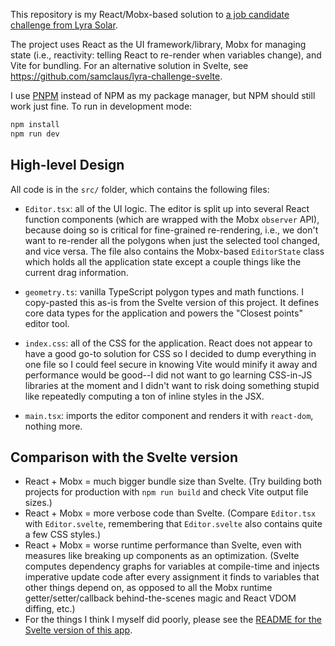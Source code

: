 This repository is my React/Mobx-based solution to [a job candidate challenge from Lyra Solar](https://docs.google.com/document/d/e/2PACX-1vQu8Vf3kWChnXuKylxWAQuFOzlaFr4SFyAkj-X5UvjjkhC_J5p1YOaZH1bisgtSKrFy6MUXNO9mdWh4/pub).

The project uses React as the UI framework/library, Mobx for managing state (i.e., reactivity: telling React to re-render when variables change), and Vite for bundling. For an alternative solution in Svelte, see https://github.com/samclaus/lyra-challenge-svelte.

I use [PNPM](https://pnpm.io/) instead of NPM as my package manager, but NPM should still work just fine. To run in development mode:

```Bash
npm install
npm run dev
```

## High-level Design

All code is in the `src/` folder, which contains the following files:

- `Editor.tsx`: all of the UI logic. The editor is split up into several React function components (which are wrapped with the Mobx `observer` API), because doing so is critical for fine-grained re-rendering, i.e., we don't want to re-render all the polygons when just the selected tool changed, and vice versa. The file also contains the Mobx-based `EditorState` class which holds all the application state except a couple things like the current drag information.

- `geometry.ts`: vanilla TypeScript polygon types and math functions. I copy-pasted this as-is from the Svelte version of this project. It defines core data types for the application and powers the "Closest points" editor tool.

- `index.css`: all of the CSS for the application. React does not appear to have a good go-to solution for CSS so I decided to dump everything in one file so I could feel secure in knowing Vite would minify it away and performance would be good--I did not want to go learning CSS-in-JS libraries at the moment and I didn't want to risk doing something stupid like repeatedly computing a ton of inline styles in the JSX.

- `main.tsx`: imports the editor component and renders it with `react-dom`, nothing more.

## Comparison with the Svelte version

- React + Mobx = much bigger bundle size than Svelte. (Try building both projects for production with `npm run build` and check Vite output file sizes.)
- React + Mobx = more verbose code than Svelte. (Compare `Editor.tsx` with `Editor.svelte`, remembering that `Editor.svelte` also contains quite a few CSS styles.)
- React + Mobx = worse runtime performance than Svelte, even with measures like breaking up components as an optimization. (Svelte computes dependency graphs for variables at compile-time and injects imperative update code after every assignment it finds to variables that other things depend on, as opposed to all the Mobx runtime getter/setter/callback behind-the-scenes magic and React VDOM diffing, etc.)
- For the things I think I myself did poorly, please see the [README for the Svelte version of this app](https://github.com/samclaus/lyra-challenge-svelte#things-i-dont-like-about-my-solution).
